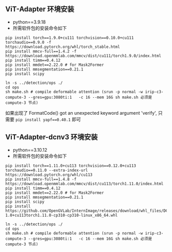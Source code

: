 ## ViT-Adapter 环境安装
- python==3.9.18
- 所需软件包的安装命令如下
```
pip install torch==1.9.0+cu111 torchvision==0.10.0+cu111 torchaudio==0.9.0 -f https://download.pytorch.org/whl/torch_stable.html
pip install mmcv-full==1.4.2 -f https://download.openmmlab.com/mmcv/dist/cu111/torch1.9.0/index.html
pip install timm==0.4.12
pip install mmdet==2.22.0 # for Mask2Former
pip install mmsegmentation==0.21.1
pip install scipy

ln -s ../detection/ops ./
cd ops
sh make.sh # compile deformable attention (srun -p normal -w irip-c3-compute-3 --gres=gpu:3080ti:1   -c 16 --mem 16G sh make.sh 必须是 compute-3 节点)
```

如果出现了 FormatCode() got an unexpected keyword argument 'verify', 只需要 `pip install yapf==0.40.1` 即可

## ViT-Adapter-dcnv3 环境安装
- python==3.10.12
- 所需软件包的安装命令如下
```
pip install torch==1.11.0+cu113 torchvision==0.12.0+cu113 torchaudio==0.11.0 --extra-index-url https://download.pytorch.org/whl/cu113
pip install mmcv-full==1.4.8 -f https://download.openmmlab.com/mmcv/dist/cu113/torch1.11.0/index.html
pip install timm==0.4.12
pip install mmdet==2.22.0 # for Mask2Former
pip install mmsegmentation==0.21.1
pip install scipy
pip install https://github.com/OpenGVLab/InternImage/releases/download/whl_files/DCNv3-1.0+cu113torch1.11.0-cp310-cp310-linux_x86_64.whl

ln -s ../detection/ops ./
cd ops
sh make.sh # compile deformable attention (srun -p normal -w irip-c3-compute-3 --gres=gpu:3080ti:1   -c 16 --mem 16G sh make.sh 必须是 compute-3 节点)
```
